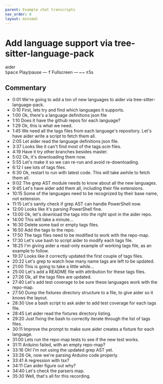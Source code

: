 ```yaml
---
parent: Example chat transcripts
nav_order: 0
layout: minimal
---
```


# Add language support via tree-sitter-language-pack

<link rel="stylesheet" type="text/css" href="/assets/asciinema/asciinema-player.css" />

<style>
{% include recording.css %}
</style>

<script src="/assets/asciinema/asciinema-player.min.js"></script>
<script>
const recording_url = "https://gist.githubusercontent.com/paul-gauthier/3011ab9455c2d28c0e5a60947202752f/raw/5a5b3dbf68a9c2b22b4954af287efedecdf79d52/tmp.redacted.cast";
{% include recording.js %}
</script>

<div class="page-container">
<div class="toast-container" id="toast-container"></div>

<div class="terminal-container">
  <div class="terminal-header">
    <div class="terminal-buttons">
      <div class="terminal-button terminal-close"></div>
      <div class="terminal-button terminal-minimize"></div>
      <div class="terminal-button terminal-expand"></div>
    </div>
    <div class="terminal-title">aider</div>
  </div>
  <div id="demo"></div>
</div>
</div>

<div class="keyboard-shortcuts">
    <kbd>Space</kbd> Play/pause —
    <kbd>f</kbd> Fullscreen —
    <kbd>←</kbd><kbd>→</kbd> ±5s
</div>

## Commentary

- 0:01 We're going to add a ton of new languages to aider via tree-sitter-language-pack.
- 0:10 First, lets try and find which languages it supports.
- 1:00 Ok, there's a language definitions json file
- 1:10 Does it have the github repos for each language?
- 1:29 Ok, this is what we need.
- 1:45 We need all the tags files from each language's repository. Let's have aider write a script to fetch them all.
- 2:05 Let aider read the language definitions json file.
- 3:37 Looks like it can't find most of the tags.scm files.
- 4:19 Have it try other branches besides master.
- 5:02 Ok, it's downloading them now.
- 5:55 Let's make it so we can re-run and avoid re-downloading.
- 6:12 I see lots of tags files.
- 6:30 Ok, restart to run with latest code. This will take awhile to fetch them all.
- 9:02 The grep AST module needs to know about all the new languages.
- 9:45 Let's have aider add them all, including their file extensions.
- 10:15 Some of the languages need to be recognized by their base name, not extension.
- 11:15 Let's sanity check if grep AST can handle PowerShell now.
- 12:00 Looks like it's parsing PowerShell fine.
- 13:00 Ok, let's download the tags into the right spot in the aider repo.
- 14:00 This will take a minute...
- 16:30 Delete some bad or empty tags files.
- 16:50 Add the tags to the repo.
- 17:50 The tags files need to be modified to work with the repo-map.
- 17:30 Let's use bash to script aider to modify each tags file.
- 18:25 I'm giving aider a read-only example of working tags file, as an example to follow.
- 19:37 Looks like it correctly updated the first couple of tags files.
- 20:22 Let's grep to watch how many name tags are left to be updated.
- 21:00 This is going to take a little while...
- 25:00 Let's add a README file with attribution for these tags files.
- 27:26 Ok, all the tags files are updated.
- 27:40 Let's add test coverage to be sure these languages work with the repo-map.
- 27:50 Dump the fixtures directory structure to a file, to give aider so it knows the layout.
- 28:30 Use a bash script to ask aider to add test coverage for each tags file.
- 28:45 Let aider read the fixtures directory listing.
- 29:20 Just fixing the bash to correctly iterate through the list of tags files.
- 30:11 Improve the prompt to make sure aider creates a fixture for each language.
- 31:00 Lets run the repo-map tests to see if the new test works.
- 31:11 Arduino failed, with an empty repo-map?
- 33:16 Oh! I'm not using the updated grep AST yet.
- 33:26 Ok, now we're parsing Arduino code properly.
- 33:41 A regression with tsx?
- 34:11 Can aider figure out why?
- 34:40 Let's check the parsers map.
- 35:30 Well, that's all for this recording.











